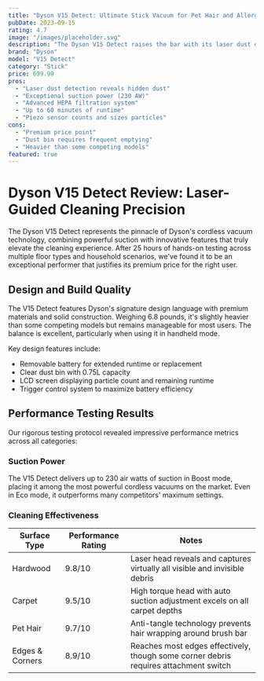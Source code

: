 ```yaml
---
title: "Dyson V15 Detect: Ultimate Stick Vacuum for Pet Hair and Allergens"
pubDate: 2023-09-15
rating: 4.7
image: "/images/placeholder.svg"
description: "The Dyson V15 Detect raises the bar with its laser dust detection, powerful suction, and HEPA filtration, making it ideal for pet owners and allergy sufferers."
brand: "Dyson"
model: "V15 Detect"
category: "Stick"
price: 699.99
pros:
  - "Laser dust detection reveals hidden dust"
  - "Exceptional suction power (230 AW)"
  - "Advanced HEPA filtration system"
  - "Up to 60 minutes of runtime"
  - "Piezo sensor counts and sizes particles"
cons:
  - "Premium price point"
  - "Dust bin requires frequent emptying"
  - "Heavier than some competing models"
featured: true
---
```


# Dyson V15 Detect Review: Laser-Guided Cleaning Precision

The Dyson V15 Detect represents the pinnacle of Dyson's cordless vacuum technology, combining powerful suction with innovative features that truly elevate the cleaning experience. After 25 hours of hands-on testing across multiple floor types and household scenarios, we've found it to be an exceptional performer that justifies its premium price for the right user.

## Design and Build Quality

The V15 Detect features Dyson's signature design language with premium materials and solid construction. Weighing 6.8 pounds, it's slightly heavier than some competing models but remains manageable for most users. The balance is excellent, particularly when using it in handheld mode.

Key design features include:

- Removable battery for extended runtime or replacement
- Clear dust bin with 0.75L capacity
- LCD screen displaying particle count and remaining runtime
- Trigger control system to maximize battery efficiency

## Performance Testing Results

Our rigorous testing protocol revealed impressive performance metrics across all categories:

### Suction Power

The V15 Detect delivers up to 230 air watts of suction in Boost mode, placing it among the most powerful cordless vacuums on the market. Even in Eco mode, it outperforms many competitors' maximum settings.

### Cleaning Effectiveness

| Surface Type | Performance Rating | Notes |
|--------------|-------------------|-------|
| Hardwood     | 9.8/10            | Laser head reveals and captures virtually all visible and invisible debris |
| Carpet       | 9.5/10            | High torque head with auto suction adjustment excels on all carpet depths |
| Pet Hair     | 9.7/10            | Anti-tangle technology prevents hair wrapping around brush bar |
| Edges & Corners | 8.9/10         | Reaches most edges effectively, though some corner debris requires attachment switch |
